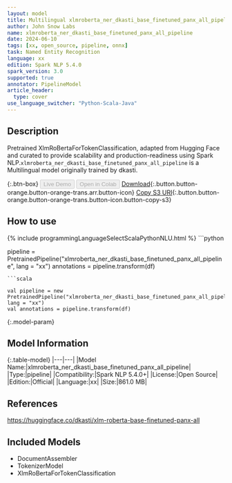```yaml
---
layout: model
title: Multilingual xlmroberta_ner_dkasti_base_finetuned_panx_all_pipeline pipeline XlmRoBertaForTokenClassification from dkasti
author: John Snow Labs
name: xlmroberta_ner_dkasti_base_finetuned_panx_all_pipeline
date: 2024-06-10
tags: [xx, open_source, pipeline, onnx]
task: Named Entity Recognition
language: xx
edition: Spark NLP 5.4.0
spark_version: 3.0
supported: true
annotator: PipelineModel
article_header:
  type: cover
use_language_switcher: "Python-Scala-Java"
---
```


## Description

Pretrained XlmRoBertaForTokenClassification, adapted from Hugging Face and curated to provide scalability and production-readiness using Spark NLP.`xlmroberta_ner_dkasti_base_finetuned_panx_all_pipeline` is a Multilingual model originally trained by dkasti.

{:.btn-box}
<button class="button button-orange" disabled>Live Demo</button>
<button class="button button-orange" disabled>Open in Colab</button>
[Download](https://s3.amazonaws.com/auxdata.johnsnowlabs.com/public/models/xlmroberta_ner_dkasti_base_finetuned_panx_all_pipeline_xx_5.4.0_3.0_1718026793632.zip){:.button.button-orange.button-orange-trans.arr.button-icon}
[Copy S3 URI](s3://auxdata.johnsnowlabs.com/public/models/xlmroberta_ner_dkasti_base_finetuned_panx_all_pipeline_xx_5.4.0_3.0_1718026793632.zip){:.button.button-orange.button-orange-trans.button-icon.button-copy-s3}

## How to use



<div class="tabs-box" markdown="1">
{% include programmingLanguageSelectScalaPythonNLU.html %}
```python

pipeline = PretrainedPipeline("xlmroberta_ner_dkasti_base_finetuned_panx_all_pipeline", lang = "xx")
annotations =  pipeline.transform(df)   

```
```scala

val pipeline = new PretrainedPipeline("xlmroberta_ner_dkasti_base_finetuned_panx_all_pipeline", lang = "xx")
val annotations = pipeline.transform(df)

```
</div>

{:.model-param}
## Model Information

{:.table-model}
|---|---|
|Model Name:|xlmroberta_ner_dkasti_base_finetuned_panx_all_pipeline|
|Type:|pipeline|
|Compatibility:|Spark NLP 5.4.0+|
|License:|Open Source|
|Edition:|Official|
|Language:|xx|
|Size:|861.0 MB|

## References

https://huggingface.co/dkasti/xlm-roberta-base-finetuned-panx-all

## Included Models

- DocumentAssembler
- TokenizerModel
- XlmRoBertaForTokenClassification